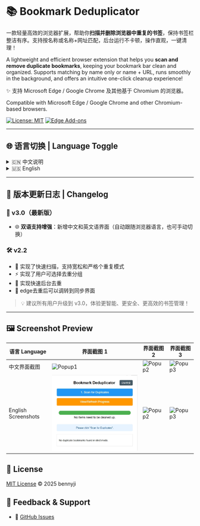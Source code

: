 # 📚 Bookmark Deduplicator

一款轻量高效的浏览器扩展，帮助你**扫描并删除浏览器中重复的书签**，保持书签栏整洁有序。支持按名称或名称+网址匹配，后台运行不卡顿，操作直观，一键清理！

A lightweight and efficient browser extension that helps you **scan and remove duplicate bookmarks**, keeping your bookmark bar clean and organized. Supports matching by name only or name + URL, runs smoothly in the background, and offers an intuitive one-click cleanup experience!

✨ 支持 Microsoft Edge / Google Chrome 及其他基于 Chromium 的浏览器。

Compatible with Microsoft Edge / Google Chrome and other Chromium-based browsers.

[![License: MIT](https://img.shields.io/badge/License-MIT-yellow.svg)](LICENSE)
[![Edge Add-ons](https://img.shields.io/badge/Microsoft%20Edge-0078D7?style=for-the-badge&logo=microsoft-edge&logoColor=white)](https://microsoftedge.microsoft.com/addons/detail/%E4%B9%A6%E7%AD%BE%E5%8E%BB%E9%87%8D%E5%B7%A5%E5%85%B7-%E8%BD%BB%E9%87%8F%E9%AB%98%E6%95%88%E6%B8%85%E7%90%86%E9%87%8D%E5%A4%8D%E4%B9%A6%E7%AD%BE/iockbhndobjnencflhcnddlbamgpdloj)
<!-- 这是一个注释，不会在渲染后的页面中显示 [![Chrome Web Store](https://img.shields.io/badge/Chrome%20Web%20Store-4285F4?style=for-the-badge&logo=google-chrome&logoColor=white)](https://chrome.google.com/webstore/detail/YOUR_EXTENSION_ID)-->

---

## 🌐 语言切换 | Language Toggle

<details>
  <summary>🇨🇳 中文说明</summary>

  ## 🔍 功能特性
  - ✅ **智能去重**：可选择按“书签名”或“书签名 + 网址”识别重复项
  - ⚙️ **后台运行**：扫描时不阻塞浏览器，支持实时进度条
  - 🛑 **随时停止**：提供“停止”按钮，可中断扫描过程
  - 📁 **支持折叠文件夹**：保留原有书签结构，不打乱分组
  - ✔️ **选择性清理**：扫描完成后可勾选要删除的重复项
  - 🎛️ **筛选开关**：灵活控制哪些文件夹参与扫描
  - 📊 **优化的摘要显示**：清晰展示重复组统计信息，一目了然

  ## 🚀 安装方法
  ### 方法一：从官方商店安装
  👉 [Chrome webstore 商店](https://chromewebstore.google.com/?hl=zh-CN&authuser=0)（搜索 "Bookmark Deduplicator"）
  👉 [Edge Add-ons 商店](https://microsoftedge.microsoft.com/addons/)（搜索 "Bookmark Deduplicator"）

  ### 方法二：从本地加载（开发者模式）
  1. 克隆或下载本仓库：
     ```bash
     git clone https://github.com/yourname/bookmark-deduplicator.git
     ```
  2. 打开浏览器扩展页面：`edge://extensions/`
  3. 开启“开发者模式”
  4. 点击“加载已解压的扩展程序”

  ## 📄 隐私声明
  本扩展**不会收集、上传或分享**你的任何书签数据。所有操作均在本地完成，完全离线运行。

  > 🔐 你的数据，始终属于你。

</details>

<details>
  <summary>🇺🇸 English</summary>

  ## 🔍 Features
  - ✅ **Smart Deduplication**: Detect duplicates by "name" or "name + URL"
  - ⚙️ **Runs in Background**: Non-blocking scan with progress bar
  - 🛑 **Stop Anytime**: Interrupt scanning at any time
  - 📁 **Supports Collapsed Folders**: Preserves folder structure
  - ✔️ **Selective Cleanup**: Choose which duplicates to delete
  - 🎛️ **Toggleable Filters**: Control which folders to scan
  - 📊 **Optimized Summary**: Clear display of duplicate groups

  ## 🚀 Installation
  ### Method 1: Install from Store 
  👉 [Chrome webstore](https://chromewebstore.google.com/?hl=zh-CN&authuser=0)（Search for "Bookmark Deduplicator"）
  👉 [Edge Add-ons ](https://microsoftedge.microsoft.com/addons/)（Search for "Bookmark Deduplicator"）


  ### Method 2: Load Locally (Developer Mode)
  1. Clone the repo:
     ```bash
     git clone https://github.com/yourname/bookmark-deduplicator.git
     ```
  2. Go to `edge://extensions/`
  3. Enable "Developer mode"
  4. Click "Load unpacked"

  ## 📄 Privacy Statement
  This extension **does not collect or share** your data. All operations are local.

  > 🔐 Your data belongs to you.

</details>

---
## 📣 版本更新日志 | Changelog

### 🎉 v3.0（最新版）
- 🌐 **双语支持增强**：新增中文和英文语界面（自动跟随浏览器语言，也可手动切换）

### 🛠️ v2.2
- 🐞 实现了快速扫描，支持宽松和严格个重复模式
- ⚡ 实现了用户可选择去重分组
- 🧩 实现快速后台去重
- 📱 edge去重后可以调转到同步界面

> 💡 建议所有用户升级到 v3.0，体验更智能、更安全、更高效的书签管理！

---
## 🖼️ Screenshot Preview

| 语言 Language       | 界面截图 1                         | 界面截图 2                         | 界面截图 3                         |
|---------------------|------------------------------------|------------------------------------|------------------------------------|
| 中文界面截图        | ![Popup1](screenshots/中1.png)     | ![Popup2](screenshots/中2.png)     | ![Popup3](screenshots/中3.png)     |
| English Screenshots | ![Popup1](screenshots/英文1.png)   | ![Popup2](screenshots/英2.png)     | ![Popup3](screenshots/英3.png)     |

## 📄 License
[MIT License](LICENSE) © 2025 bennyji

## 🙌 Feedback & Support
- 💬 [GitHub Issues](https://github.com/bennyji/BookmarkDeduplicator/issues)
